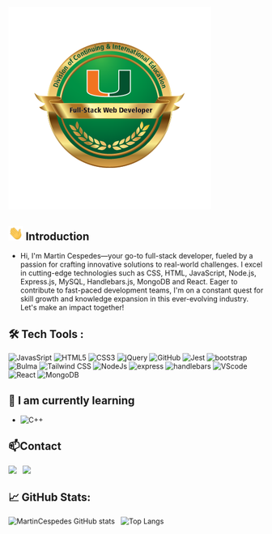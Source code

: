 ##

![Full-Stack-Certificate](./assets/ff122b2e-3449-4957-a41f-bef1a66419cf.png)

## <img src="https://github.com/ZestyLimones/ZestyLimones/blob/main/assets/Hi.gif" width="29px" > Introduction

- Hi, I'm Martin Cespedes—your go-to full-stack developer, fueled by a passion for crafting innovative solutions to real-world challenges. I excel in cutting-edge technologies such as CSS, HTML, JavaScript, Node.js, Express.js, MySQL, Handlebars.js, MongoDB and React. Eager to contribute to fast-paced development teams, I'm on a constant quest for skill growth and knowledge expansion in this ever-evolving industry. Let's make an impact together!

## 🛠️ Tech Tools :

<div style="margin: 1em 0;">
  <img src="https://cdn.jsdelivr.net/gh/devicons/devicon/icons/javascript/javascript-original.svg" alt="JavasSript" width="4%" />
  <img src="https://cdn.jsdelivr.net/gh/devicons/devicon/icons/html5/html5-original.svg" alt="HTML5" width="4%" />
  <img src="https://cdn.jsdelivr.net/gh/devicons/devicon/icons/css3/css3-original.svg" alt="CSS3" width="4%" />
  <img src="https://cdn.jsdelivr.net/gh/devicons/devicon/icons/jquery/jquery-plain-wordmark.svg" alt="jQuery" width="4%"/>
  <img src="https://cdn.jsdelivr.net/gh/devicons/devicon/icons/github/github-original.svg" alt="GitHub" width="4%" />
  <img src="https://cdn.jsdelivr.net/gh/devicons/devicon/icons/jest/jest-plain.svg" alt="Jest" width="4%" />
  <img src="https://cdn.jsdelivr.net/gh/devicons/devicon/icons/bootstrap/bootstrap-plain-wordmark.svg" alt="bootstrap" width="4%" />
  <img src="https://cdn.jsdelivr.net/gh/devicons/devicon/icons/bulma/bulma-plain.svg" alt="Bulma" width="4%" />
  <img src="https://cdn.jsdelivr.net/gh/devicons/devicon/icons/tailwindcss/tailwindcss-plain.svg" alt="Tailwind CSS" width="4%" />
  <img src="https://cdn.jsdelivr.net/gh/devicons/devicon/icons/nodejs/nodejs-original.svg" alt="NodeJs" width="4%" />
  <img src="https://cdn.jsdelivr.net/gh/devicons/devicon/icons/express/express-original-wordmark.svg" alt="express" width="4%"/>
  <img src="https://cdn.jsdelivr.net/gh/devicons/devicon/icons/handlebars/handlebars-original-wordmark.svg" alt="handlebars" width="4%" />
  <img src="https://cdn.jsdelivr.net/gh/devicons/devicon/icons/vscode/vscode-original-wordmark.svg" alt="VScode" width="4%" />
  <img src="https://cdn.jsdelivr.net/gh/devicons/devicon/icons/react/react-original.svg" alt="React" width="4%" />
  <img src="https://cdn.jsdelivr.net/gh/devicons/devicon/icons/mongodb/mongodb-original.svg" alt="MongoDB" width="4%" />
</div>

## 🌱 I am currently learning

- <img src="https://cdn.jsdelivr.net/gh/devicons/devicon/icons/cplusplus/cplusplus-original.svg" alt="C++" width="4%" />

## 📫Contact

<a href="mailto:martin_cespedes@aol.com"><img src="https://img.icons8.com/fluency/48/000000/mailing.png" width="4%"/></a> &nbsp; [<img src="https://img.icons8.com/color/48/000000/linkedin.png" width="4%"/>](https://www.linkedin.com/in/martin-cespedes-3741b4265/) &nbsp;

## 📈 GitHub Stats:

![MartinCespedes GitHub stats](https://github-readme-stats.vercel.app/api?username=MartinCespedes&count_private=true&show_icons=true&theme=tokyonight) &nbsp;
![Top Langs](https://github-readme-stats.vercel.app/api/top-langs/?username=MartinCespedes&theme=tokyonight)

